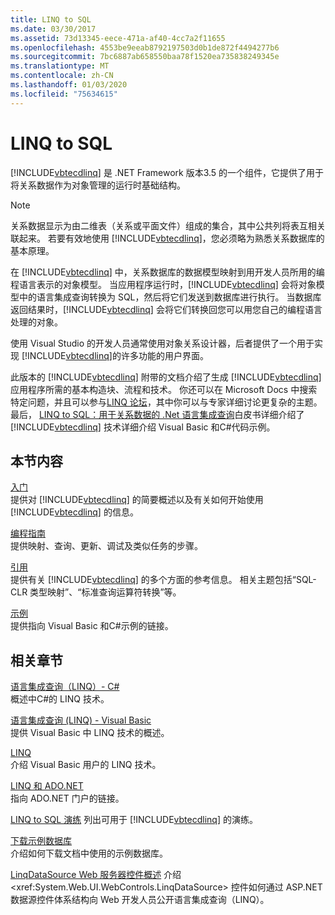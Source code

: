 ```yaml
---
title: LINQ to SQL
ms.date: 03/30/2017
ms.assetid: 73d13345-eece-471a-af40-4cc7a2f11655
ms.openlocfilehash: 4553be9eeab8792197503d0b1de872f4494277b6
ms.sourcegitcommit: 7bc6887ab658550baa78f1520ea735838249345e
ms.translationtype: MT
ms.contentlocale: zh-CN
ms.lasthandoff: 01/03/2020
ms.locfileid: "75634615"
---
```

# <a name="linq-to-sql"></a>LINQ to SQL
[!INCLUDE[vbtecdlinq](../../../../../../includes/vbtecdlinq-md.md)] 是 .NET Framework 版本3.5 的一个组件，它提供了用于将关系数据作为对象管理的运行时基础结构。  
  
> [!NOTE]
> 关系数据显示为由二维表（关系或平面文件）组成的集合，其中公共列将表互相关联起来。 若要有效地使用 [!INCLUDE[vbtecdlinq](../../../../../../includes/vbtecdlinq-md.md)]，您必须略为熟悉关系数据库的基本原理。  
  
 在 [!INCLUDE[vbtecdlinq](../../../../../../includes/vbtecdlinq-md.md)] 中，关系数据库的数据模型映射到用开发人员所用的编程语言表示的对象模型。 当应用程序运行时，[!INCLUDE[vbtecdlinq](../../../../../../includes/vbtecdlinq-md.md)] 会将对象模型中的语言集成查询转换为 SQL，然后将它们发送到数据库进行执行。 当数据库返回结果时，[!INCLUDE[vbtecdlinq](../../../../../../includes/vbtecdlinq-md.md)] 会将它们转换回您可以用您自己的编程语言处理的对象。  
  
 使用 Visual Studio 的开发人员通常使用对象关系设计器，后者提供了一个用于实现 [!INCLUDE[vbtecdlinq](../../../../../../includes/vbtecdlinq-md.md)]的许多功能的用户界面。  
  
 此版本的 [!INCLUDE[vbtecdlinq](../../../../../../includes/vbtecdlinq-md.md)] 附带的文档介绍了生成 [!INCLUDE[vbtecdlinq](../../../../../../includes/vbtecdlinq-md.md)] 应用程序所需的基本构造块、流程和技术。 你还可以在 Microsoft Docs 中搜索特定问题，并且可以参与[LINQ 论坛](https://go.microsoft.com/fwlink/?LinkId=76488)，其中你可以与专家详细讨论更复杂的主题。 最后， [LINQ to SQL：用于关系数据的 .Net 语言集成查询](https://go.microsoft.com/fwlink/?LinkId=93205)白皮书详细介绍了 [!INCLUDE[vbtecdlinq](../../../../../../includes/vbtecdlinq-md.md)] 技术详细介绍 Visual Basic 和C#代码示例。  
  
## <a name="in-this-section"></a>本节内容  
 [入门](getting-started.md)  
 提供对 [!INCLUDE[vbtecdlinq](../../../../../../includes/vbtecdlinq-md.md)] 的简要概述以及有关如何开始使用 [!INCLUDE[vbtecdlinq](../../../../../../includes/vbtecdlinq-md.md)] 的信息。  
  
 [编程指南](programming-guide.md)  
 提供映射、查询、更新、调试及类似任务的步骤。  
  
 [引用](reference.md)  
 提供有关 [!INCLUDE[vbtecdlinq](../../../../../../includes/vbtecdlinq-md.md)] 的多个方面的参考信息。 相关主题包括“SQL-CLR 类型映射”、“标准查询运算符转换”等。  
  
 [示例](samples.md)  
 提供指向 Visual Basic 和C#示例的链接。  
  
## <a name="related-sections"></a>相关章节  
 [语言集成查询（LINQ）- C# ](../../../../../csharp/programming-guide/concepts/linq/index.md)\
 概述中C#的 LINQ 技术。
 
 [语言集成查询 (LINQ) - Visual Basic](../../../../../visual-basic/programming-guide/concepts/linq/index.md)  
 提供 Visual Basic 中 LINQ 技术的概述。
  
 [LINQ](../../../../../visual-basic/programming-guide/language-features/linq/index.md)  
 介绍 Visual Basic 用户的 LINQ 技术。  
  
 [LINQ 和 ADO.NET](../../linq-and-ado-net.md)  
 指向 ADO.NET 门户的链接。  
  
 [LINQ to SQL 演练](https://docs.microsoft.com/previous-versions/visualstudio/visual-studio-2008/bb386295(v=vs.90))  
 列出可用于 [!INCLUDE[vbtecdlinq](../../../../../../includes/vbtecdlinq-md.md)] 的演练。  
  
 [下载示例数据库](downloading-sample-databases.md)  
 介绍如何下载文档中使用的示例数据库。  
  
 [LinqDataSource Web 服务器控件概述](https://docs.microsoft.com/previous-versions/aspnet/bb547113(v=vs.100))  
 介绍 <xref:System.Web.UI.WebControls.LinqDataSource> 控件如何通过 ASP.NET 数据源控件体系结构向 Web 开发人员公开语言集成查询（LINQ）。
